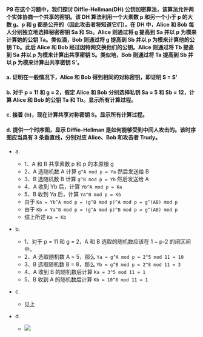 #### P9 在这个习题中，我们探讨 Diffie-Hellman(DH) 公钥加密算法，该算法允许两个实体协商一个共享的密钥。该 DH 算法利用一个大素数 p 和另一个小于 p 的大数 g。p 和 g 都是公开的（因此攻击者将知道它们）。在 DH 中，Alice 和 Bob 每人分别独立地选择秘密密钥 Sa 和 Sb。Alice 则通过将 g 提高到 Sa 并以 p 为模来计算她的公钥 Ta。类似滴，Bob 则通过将 g 提高到 Sb 并以 p 为模来计算他的公钥 Tb。此后 Alice 和 Bob 经过因特网交换他们的公钥。Alice 则通过将 Tb 提高到 Sa 并以 p 为模来计算出共享密钥 S。类似地，Bob 则通过将 Ta 提高到 Sb 并以 p 为模来计算出共享密钥 S'。
#### a. 证明在一般情况下，Alice 和 Bob 得到相同的对称密钥，即证明 S = S'
#### b. 对于 p = 11 和 g = 2，假定 Alice 和 Bob 分别选择私钥 Sa = 5 和 Sb = 12，计算 Alice 和 Bob 的公钥 Ta 和 Tb。显示所有计算过程。
#### c. 接着 (b)，现在计算共享对称密钥 S。显示所有计算过程。
#### d. 提供一个时序图，显示 Diffie-Hellman 是如何能够受到中间人攻击的。该时序图应当具有 3 条垂直线，分别对应 Alice、Bob 和攻击者 Trudy。

   * a.
      * 1、A 和 B 共享素数 p 和 p 的本原根 g
      * 2、A 选随机数 A 计算 `g^A mod p = Ya` 然后发送给 B
      * 3、B 选随机数 B 计算 `g^B mod p = Yb` 然后发送给 A
      * 4、A 收到 Yb 后，计算 `Yb^A mod p = Ka`
      * 5、B 收到 Ya 后，计算 `Ya^B mod p = Kb`
      * 由于 `Ka = Yb^A mod p = (g^B mod p)^A mod p = g^(AB) mod p`
      * 由于 `Kb = Ya^B mod p = (g^A mod p)^B mod p = g^(AB) mod p`
      * 综上所述 `Ka = Kb`

  * b.
     * 1、对于 p = 11 和 g = 2，A 和 B 选取的随机数应该在 1 ~ p-2 的闭区间中。
     * 2、A 选取随机数 A = 5，那么 `Ya = g^A mod p = 2^5 mod 11 = 10`
     * 3、B 选取随机数 B = 8，那么 `Yb = g^B mod p = 2^8 mod 11 = 3`
     * 4、A 收到 B 的随机数后计算 `Ka = 3^5 mod 11 = 1`
     * 5、B 收到 A 的随机数后计算 `Kb = 10^8 mod 11 = 1`

  * c.
     * 见上
    
  * d.
     * ![](https://github.com/YangXiaoHei/Networking/blob/master/master/计算机网络自顶向下/08%20计算机网络中的安全/image/p9.png)